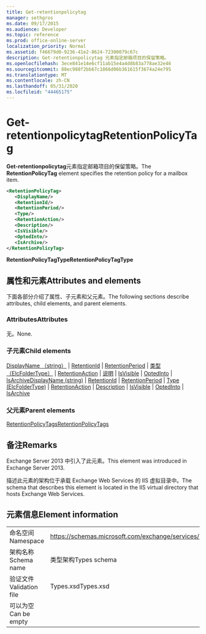 ```yaml
---
title: Get-retentionpolicytag
manager: sethgros
ms.date: 09/17/2015
ms.audience: Developer
ms.topic: reference
ms.prod: office-online-server
localization_priority: Normal
ms.assetid: f46679d0-9236-41e2-8624-72300079c67c
description: Get-retentionpolicytag 元素指定邮箱项目的保留策略。
ms.openlocfilehash: 3ece841e14e6cf11ab15e4a4d8b83a778ae32e46
ms.sourcegitcommit: 88ec988f2bb67c1866d06b361615f3674a24e795
ms.translationtype: MT
ms.contentlocale: zh-CN
ms.lasthandoff: 05/31/2020
ms.locfileid: "44465175"
---
```

# <a name="retentionpolicytag"></a><span data-ttu-id="241b7-103">Get-retentionpolicytag</span><span class="sxs-lookup"><span data-stu-id="241b7-103">RetentionPolicyTag</span></span>

<span data-ttu-id="241b7-104">**Get-retentionpolicytag**元素指定邮箱项目的保留策略。</span><span class="sxs-lookup"><span data-stu-id="241b7-104">The **RetentionPolicyTag** element specifies the retention policy for a mailbox item.</span></span> 
  
```XML
<RetentionPolicyTag>
   <DisplayName/>
   <RetentionId/>
   <RetentionPeriod/>
   <Type/>
   <RetentionAction/>
   <Description/>
   <IsVisible/>
   <OptedInto/>
   <IsArchive/>
</RetentionPolicyTag>
```

 <span data-ttu-id="241b7-105">**RetentionPolicyTagType**</span><span class="sxs-lookup"><span data-stu-id="241b7-105">**RetentionPolicyTagType**</span></span>
## <a name="attributes-and-elements"></a><span data-ttu-id="241b7-106">属性和元素</span><span class="sxs-lookup"><span data-stu-id="241b7-106">Attributes and elements</span></span>

<span data-ttu-id="241b7-107">下面各部分介绍了属性、子元素和父元素。</span><span class="sxs-lookup"><span data-stu-id="241b7-107">The following sections describe attributes, child elements, and parent elements.</span></span>
  
### <a name="attributes"></a><span data-ttu-id="241b7-108">Attributes</span><span class="sxs-lookup"><span data-stu-id="241b7-108">Attributes</span></span>

<span data-ttu-id="241b7-109">无。</span><span class="sxs-lookup"><span data-stu-id="241b7-109">None.</span></span>
  
### <a name="child-elements"></a><span data-ttu-id="241b7-110">子元素</span><span class="sxs-lookup"><span data-stu-id="241b7-110">Child elements</span></span>

<span data-ttu-id="241b7-111">[DisplayName （string）](displayname-string.md)  | [RetentionId](retentionid.md)  | [RetentionPeriod](retentionperiod.md)  | [类型（ElcFolderType）](type-elcfoldertype.md)  | [RetentionAction](retentionaction.md)  | [说明](description.md)  | [IsVisible](isvisible.md)  | [OptedInto](optedinto.md)  | [IsArchive](isarchive.md)</span><span class="sxs-lookup"><span data-stu-id="241b7-111">[DisplayName (string)](displayname-string.md) | [RetentionId](retentionid.md) | [RetentionPeriod](retentionperiod.md) | [Type (ElcFolderType)](type-elcfoldertype.md) | [RetentionAction](retentionaction.md) | [Description](description.md) | [IsVisible](isvisible.md) | [OptedInto](optedinto.md) | [IsArchive](isarchive.md)</span></span>
  
### <a name="parent-elements"></a><span data-ttu-id="241b7-112">父元素</span><span class="sxs-lookup"><span data-stu-id="241b7-112">Parent elements</span></span>

[<span data-ttu-id="241b7-113">RetentionPolicyTags</span><span class="sxs-lookup"><span data-stu-id="241b7-113">RetentionPolicyTags</span></span>](retentionpolicytags.md)
  
## <a name="remarks"></a><span data-ttu-id="241b7-114">备注</span><span class="sxs-lookup"><span data-stu-id="241b7-114">Remarks</span></span>

<span data-ttu-id="241b7-115">Exchange Server 2013 中引入了此元素。</span><span class="sxs-lookup"><span data-stu-id="241b7-115">This element was introduced in Exchange Server 2013.</span></span>
  
<span data-ttu-id="241b7-116">描述此元素的架构位于承载 Exchange Web Services 的 IIS 虚拟目录中。</span><span class="sxs-lookup"><span data-stu-id="241b7-116">The schema that describes this element is located in the IIS virtual directory that hosts Exchange Web Services.</span></span>
  
## <a name="element-information"></a><span data-ttu-id="241b7-117">元素信息</span><span class="sxs-lookup"><span data-stu-id="241b7-117">Element information</span></span>

|||
|:-----|:-----|
|<span data-ttu-id="241b7-118">命名空间</span><span class="sxs-lookup"><span data-stu-id="241b7-118">Namespace</span></span>  <br/> |https://schemas.microsoft.com/exchange/services/2006/types  <br/> |
|<span data-ttu-id="241b7-119">架构名称</span><span class="sxs-lookup"><span data-stu-id="241b7-119">Schema name</span></span>  <br/> |<span data-ttu-id="241b7-120">类型架构</span><span class="sxs-lookup"><span data-stu-id="241b7-120">Types schema</span></span>  <br/> |
|<span data-ttu-id="241b7-121">验证文件</span><span class="sxs-lookup"><span data-stu-id="241b7-121">Validation file</span></span>  <br/> |<span data-ttu-id="241b7-122">Types.xsd</span><span class="sxs-lookup"><span data-stu-id="241b7-122">Types.xsd</span></span>  <br/> |
|<span data-ttu-id="241b7-123">可以为空</span><span class="sxs-lookup"><span data-stu-id="241b7-123">Can be empty</span></span>  <br/> ||
   

